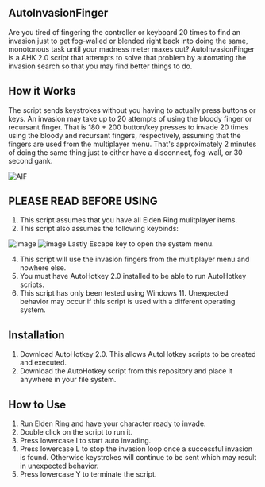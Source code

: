 ## AutoInvasionFinger
Are you tired of fingering the controller or keyboard 20 times to find an invasion just to get fog-walled or blended right back into doing the same, monotonous task until your madness meter maxes out? AutoInvasionFinger is a AHK 2.0 script that attempts to solve that problem by automating the invasion search so that you may find better things to do.

## How it Works
The script sends keystrokes without you having to actually press buttons or keys. An invasion may take up to 20 attempts of using the bloody finger or recursant finger. That is 180 + 200 button/key presses to invade 20 times using the bloody and recursant fingers, respectively, assuming that the fingers are used from the multiplayer menu. That's approximately 2 minutes of doing the same thing just to either have a disconnect, fog-wall, or 30 second gank.


![AIF](https://github.com/user-attachments/assets/55812ab7-541b-43a6-b9c2-c0b20d265aaa)

## PLEASE READ BEFORE USING
1. This script assumes that you have all Elden Ring mulitplayer items.
2. This script also assumes the following keybinds:

  ![image](https://github.com/user-attachments/assets/92ef7083-c2dc-499f-a505-d56ef8053705)
  ![image](https://github.com/user-attachments/assets/ede15e95-150d-45c8-bf8e-8b4cbd5c4998)
  Lastly Escape key to open the system menu.

   
4. This script will use the invasion fingers from the multiplayer menu and nowhere else.
5. You must have AutoHotkey 2.0 installed to be able to run AutoHotkey scripts.
6. This script has only been tested using Windows 11. Unexpected behavior may occur if this script is used with a different operating system.

## Installation
1. Download AutoHotkey 2.0. This allows AutoHotkey scripts to be created and executed.
2. Download the AutoHotkey script from this repository and place it anywhere in your file system. 

## How to Use
1. Run Elden Ring and have your character ready to invade.
2. Double click on the script to run it.
3. Press lowercase I to start auto invading.
4. Press lowercase L to stop the invasion loop once a successful invasion is found. Otherwise keystrokes will continue to be sent which may result in unexpected behavior.
5. Press lowercase Y to terminate the script.
